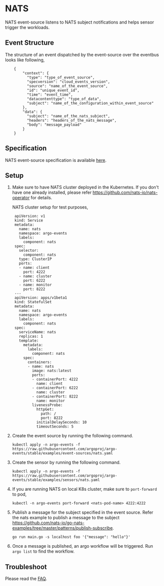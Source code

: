 # NATS

NATS event-source listens to NATS subject notifications and helps sensor trigger the workloads.

## Event Structure

The structure of an event dispatched by the event-source over the eventbus looks like following,

        {
            "context": {
              "type": "type_of_event_source",
              "specversion": "cloud_events_version",
              "source": "name_of_the_event_source",
              "id": "unique_event_id",
              "time": "event_time",
              "datacontenttype": "type_of_data",
              "subject": "name_of_the_configuration_within_event_source"
            },
            "data": {
              "subject": "name_of_the_nats_subject",
              "headers": "headers_of_the_nats_message",
              "body": "message_payload"
            }
        }

## Specification

NATS event-source specification is available [here](../../APIs.md#argoproj.io/v1alpha1.NATSEventsSource).

## Setup

1.  Make sure to have NATS cluster deployed in the Kubernetes. If you don't have one already installed, please refer <https://github.com/nats-io/nats-operator> for details.

    NATS cluster setup for test purposes,

         apiVersion: v1
         kind: Service
         metadata:
           name: nats
           namespace: argo-events
           labels:
             component: nats
         spec:
           selector:
             component: nats
           type: ClusterIP
           ports:
           - name: client
             port: 4222
           - name: cluster
             port: 6222
           - name: monitor
             port: 8222
         ---
         apiVersion: apps/v1beta1
         kind: StatefulSet
         metadata:
           name: nats
           namespace: argo-events
           labels:
             component: nats
         spec:
           serviceName: nats
           replicas: 1
           template:
             metadata:
               labels:
                 component: nats
             spec:
               containers:
               - name: nats
                 image: nats:latest
                 ports:
                 - containerPort: 4222
                   name: client
                 - containerPort: 6222
                   name: cluster
                 - containerPort: 8222
                   name: monitor
                 livenessProbe:
                   httpGet:
                     path: /
                     port: 8222
                   initialDelaySeconds: 10
                   timeoutSeconds: 5

1.  Create the event source by running the following command.

        kubectl apply -n argo-events -f https://raw.githubusercontent.com/argoproj/argo-events/stable/examples/event-sources/nats.yaml

1.  Create the sensor by running the following command.

        kubectl apply -n argo-events -f https://raw.githubusercontent.com/argoproj/argo-events/stable/examples/sensors/nats.yaml

1.  If you are running NATS on local K8s cluster, make sure to `port-forward` to pod,

        kubectl -n argo-events port-forward <nats-pod-name> 4222:4222

1.  Publish a message for the subject specified in the event source. Refer the nats example to publish a message to the subject <https://github.com/nats-io/go-nats-examples/tree/master/patterns/publish-subscribe>.

        go run main.go -s localhost foo '{"message": "hello"}'

1.  Once a message is published, an argo workflow will be triggered. Run `argo list` to find the workflow.

## Troubleshoot

Please read the [FAQ](https://argoproj.github.io/argo-events/FAQ/).
